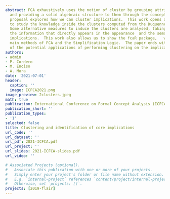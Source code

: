 ```yaml
---
abstract: FCA exhaustively uses the notion of cluster by grouping attributes and objects
  and providing a solid algebraic structure to them through the concept lattice. Our
  proposal explores how we can cluster implications.  This work opens a research line
  to study the knowledge inside the clusters computed from the Duquenne-Guigues basis.
  Some alternative measures to induce the clusters are analysed, taking into account
  the information that directly appears in the appearance  and the semantics of the
  implications.  This work also allows us to show the fcaR package,   which has the
  main methods of FCA and the Simplification Logic.  The paper ends with a motivation
  of the potential applications of performing clustering on the implications.
authors:
- admin
- P. Cordero
- M. Enciso
- A. Mora
date: '2021-07-01'
header:
  caption: ''
  image: ICFCA2021.png
image_preview: 2clusters.jpeg
math: true
publication: International Conference on Formal Concept Analysis (ICFCA) 2021
publication_short: ''
publication_types:
- '1'
selected: false
title: Clustering and identification of core implications
url_code: ''
url_dataset: ''
url_pdf: 2021-ICFCA.pdf
url_project: ''
url_slides: 2021-ICFCA-slides.pdf
url_video: ''

# Associated Projects (optional).
#   Associate this publication with one or more of your projects.
#   Simply enter your project's folder or file name without extension.
#   E.g. `internal-project` references `content/project/internal-project/index.md`.
#   Otherwise, set `projects: []`.
projects: [2019-flair]
---
```


